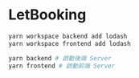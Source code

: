 # LetBooking

```bash
yarn workspace backend add lodash
yarn workspace frontend add lodash

yarn backend # 啟動後端 Server
yarn frontend # 啟動前端 Server
```